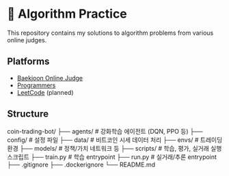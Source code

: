 # 🧠 Algorithm Practice

This repository contains my solutions to algorithm problems from various online judges.

## Platforms
- [Baekjoon Online Judge](https://www.acmicpc.net)
- [Programmers](https://programmers.co.kr)
- [LeetCode](https://leetcode.com) (planned)

## Structure

coin-trading-bot/
├── agents/         # 강화학습 에이전트 (DQN, PPO 등)
├── config/         # 설정 파일
├── data/           # 비트코인 시세 데이터 처리
├── envs/           # 트레이딩 환경
├── models/         # 정책/가치 네트워크 등
├── scripts/        # 학습, 평가, 실거래 실행 스크립트
├── train.py        # 학습 entrypoint
├── run.py          # 실거래/추론 entrypoint
├── .gitignore
├── .dockerignore
└── README.md
